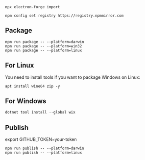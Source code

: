 ```shell
npx electron-forge import
```

```shell
npm config set registry https://registry.npmmirror.com
```

## Package

```shell
npm run package -- --platform=darwin
npm run package -- --platform=win32
npm run package -- --platform=linux
```

## For Linux

You need to install tools if you want to package Windows on Linux:
```shell
apt install wine64 zip -y
```

## For Windows

```powershell
dotnet tool install --global wix
```

## Publish

export GITHUB_TOKEN=your-token

```shell
npm run publish -- --platform=darwin
npm run publish -- --platform=linux
```
